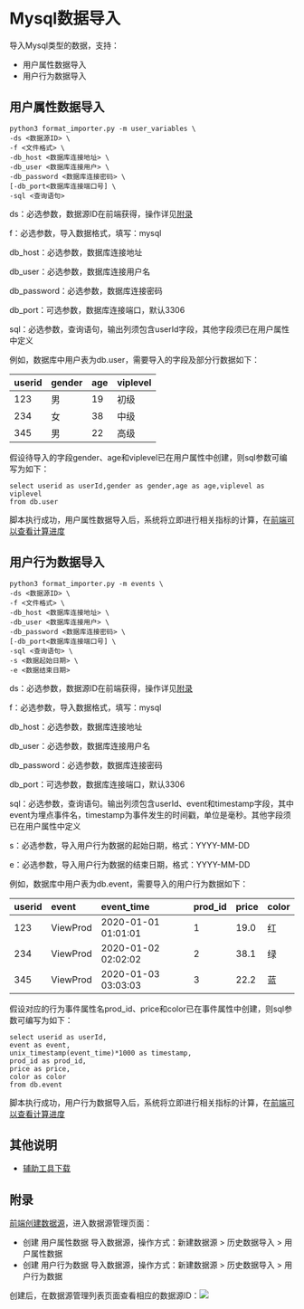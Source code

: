 # Mysql数据导入

导入Mysql类型的数据，支持：

* 用户属性数据导入
* 用户行为数据导入

## 用户属性数据导入 <a id="yong-hu-shu-xing-shu-ju-dao-ru"></a>

```text
python3 format_importer.py -m user_variables \
-ds <数据源ID> \
-f <文件格式> \
-db_host <数据库连接地址> \
-db_user <数据库连接用户> \
-db_password <数据库连接密码> \
[-db_port<数据库连接端口号] \
-sql <查询语句>
```

ds：必选参数，数据源ID在前端获得，操作详见[附录](https://docs.growingio.com/op/developer-manual/toolbox/dataimporter/dataimporter-mysql#fu-lu)​

f：必选参数，导入数据格式，填写：mysql

db\_host：必选参数，数据库连接地址

db\_user：必选参数，数据库连接用户名

db\_password：必选参数，数据库连接密码

db\_port：可选参数，数据库连接端口，默认3306

sql：必选参数，查询语句，输出列须包含userId字段，其他字段须已在用户属性中定义

例如，数据库中用户表为db.user，需要导入的字段及部分行数据如下：

| userid | gender | age | viplevel |
| :--- | :--- | :--- | :--- |
| 123 | 男 | 19 | 初级 |
| 234 | 女 | 38 | 中级 |
| 345 | 男 | 22 | 高级 |

假设待导入的字段gender、age和viplevel已在用户属性中创建，则sql参数可编写为如下：

```text
select userid as userId,gender as gender,age as age,viplevel as viplevel 
from db.user
```

脚本执行成功，用户属性数据导入后，系统将立即进行相关指标的计算，在[前端可以查看计算进度](https://docs.growingio.com/op/product-manual/customer-data-platform/datasource/data-import)​

## 用户行为数据导入 <a id="yong-hu-hang-wei-shu-ju-dao-ru"></a>

```text
python3 format_importer.py -m events \
-ds <数据源ID> \
-f <文件格式> \
-db_host <数据库连接地址> \
-db_user <数据库连接用户> \
-db_password <数据库连接密码> \
[-db_port<数据库连接端口号] \
-sql <查询语句> \
-s <数据起始日期> \
-e <数据结束日期>
```

ds：必选参数，数据源ID在前端获得，操作详见[附录](https://docs.growingio.com/op/developer-manual/toolbox/dataimporter/dataimporter-mysql#fu-lu)​

f：必选参数，导入数据格式，填写：mysql

db\_host：必选参数，数据库连接地址

db\_user：必选参数，数据库连接用户名

db\_password：必选参数，数据库连接密码

db\_port：可选参数，数据库连接端口，默认3306

sql：必选参数，查询语句。输出列须包含userId、event和timestamp字段，其中event为埋点事件名，timestamp为事件发生的时间戳，单位是毫秒。其他字段须已在用户属性中定义

s：必选参数，导入用户行为数据的起始日期，格式：YYYY-MM-DD

e：必选参数，导入用户行为数据的结束日期，格式：YYYY-MM-DD

例如，数据库中用户表为db.event，需要导入的用户行为数据如下：

| userid | event | event\_time | prod\_id | price | color |
| :--- | :--- | :--- | :--- | :--- | :--- |
| 123 | ViewProd | 2020-01-01 01:01:01 | 1 | 19.0 | 红 |
| 234 | ViewProd | 2020-01-02 02:02:02 | 2 | 38.1 | 绿 |
| 345 | ViewProd | 2020-01-03 03:03:03 | 3 | 22.2 | 蓝 |

假设对应的行为事件属性名prod\_id、price和color已在事件属性中创建，则sql参数可编写为如下：

```text
select userid as userId,
event as event,
unix_timestamp(event_time)*1000 as timestamp,
prod_id as prod_id,
price as price,
color as color 
from db.event
```

脚本执行成功，用户行为数据导入后，系统将立即进行相关指标的计算，在[前端可以查看计算进度](https://docs.growingio.com/op/product-manual/customer-data-platform/datasource/data-import)​

## 其他说明 <a id="qi-ta-shuo-ming"></a>

* ​[辅助工具下载](https://docs.growingio.com/op/developer-manual/toolbox)​

## 附录 <a id="fu-lu"></a>

​[前端创建数据源](https://docs.growingio.com/op/product-manual/customer-data-platform/datasource/datasource-manage#chuang-jian-shu-ju-yuan)，进入数据源管理页面：

* 创建 用户属性数据 导入数据源，操作方式：新建数据源 &gt; 历史数据导入 &gt; 用户属性数据
* 创建 用户行为数据 导入数据源，操作方式：新建数据源 &gt; 历史数据导入 &gt; 用户行为数据

创建后，在数据源管理列表页面查看相应的数据源ID：![](https://gblobscdn.gitbook.com/assets%2F-M2qbZInaXgdm8kkNosp%2F-MSwELOQCxWQX2836G8p%2F-MSwEvCr6ld7lu_vujep%2F%E5%9B%BE%E7%89%87.png?alt=media&token=315eebb8-729d-4c40-a5bf-33c07d9c8e7e)

